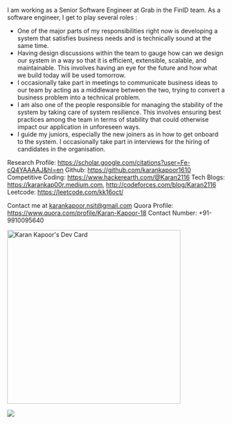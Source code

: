 I am working as a Senior Software Engineer at Grab in the FinID team. As a software engineer, I get to play several roles :

- One of the major parts of my responsibilities right now is developing a system that satisfies business needs and is technically sound at the same time.
- Having design discussions within the team to gauge how can we design our system in a way so that it is efficient, extensible, scalable, and maintainable. This involves having an eye for the future and how what we build today will be used tomorrow.
- I occasionally take part in meetings to communicate business ideas to our team by acting as a middleware between the two, trying to convert a business problem into a technical problem.
- I am also one of the people responsible for managing the stability of the system by taking care of system resilience. This involves ensuring best practices among the team in terms of stability that could otherwise impact our application in unforeseen ways.
- I guide my juniors, especially the new joiners as in how to get onboard to the system.
I occasionally take part in interviews for the hiring of candidates in the organisation.

Research Profile: https://scholar.google.com/citations?user=Fe-cQ4YAAAAJ&hl=en
Github: https://github.com/karankapoor1610
Competitive Coding: https://www.hackerearth.com/@Karan2116
Tech Blogs: https://karankap00r.medium.com, http://codeforces.com/blog/Karan2116
Leetcode: https://leetcode.com/kk16oct/

Contact me at karankapoor.nsit@gmail.com 
Quora Profile: https://www.quora.com/profile/Karan-Kapoor-18
Contact Number: +91-9910095640

<a href="https://app.daily.dev/karankap00r"><img src="https://api.daily.dev/devcards/897d917a4bd445e8a46ea9c06ef25797.png?r=5dg" width="400" alt="Karan Kapoor's Dev Card"/></a>

![](https://cdn.hackernoon.com/images/ckxz-5-f-75-v-00-z-00-as-638-qw-6-ofc.jpg)

<!--
**karankap00r/karankap00r** is a ✨ _special_ ✨ repository because its `README.md` (this file) appears on your GitHub profile.

Here are some ideas to get you started:

- 🔭 I’m currently working on ...
- 🌱 I’m currently learning ...
- 👯 I’m looking to collaborate on ...
- 🤔 I’m looking for help with ...
- 💬 Ask me about ...
- 📫 How to reach me: ...
- 😄 Pronouns: ...
- ⚡ Fun fact: ...
-->
